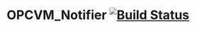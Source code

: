 # OPCVM_Notifier [![Build Status](https://travis-ci.org/FabzG/OPCVM_Notifier.svg?branch=master)](https://travis-ci.org/FabzG/OPCVM_Notifier)
